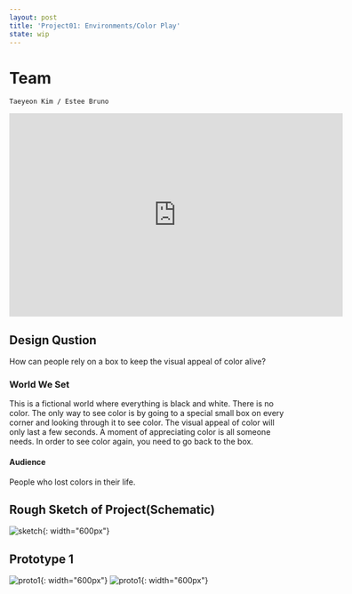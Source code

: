 ```yaml
---
layout: post
title: 'Project01: Environments/Color Play'
state: wip
---
```


# Team
`Taeyeon Kim / Estee Bruno`

<iframe src="https://docs.google.com/presentation/d/1WJQBivsv12_DmmSXA3skMtxw8qeuaQpVZD9qnU19oy8/embed?start=false&loop=false&delayms=3000" frameborder="0" width="600" height="366" allowfullscreen="true" mozallowfullscreen="true" webkitallowfullscreen="true"></iframe>

## Design Qustion
How can people rely on a box to keep the visual appeal of color alive?

### World We Set
This is a fictional world where everything is black and white. There is no color.
The only way to see color is by going to a special small box on every corner and looking through it to see color.
The visual appeal of color will only last a few seconds. A moment of appreciating color is all someone needs. In order to see color again, you need to go back to the box.

#### Audience
People who lost colors in their life.

## Rough Sketch of Project(Schematic)
![sketch](/sp17-ms2/assets/img/project01/sketch.jpg){: width="600px"}

## Prototype 1
![proto1](/sp17-ms2/assets/img/project01/proto01_1.jpg){: width="600px"}
![proto1](/sp17-ms2/assets/img/project01/proto01_2.jpg){: width="600px"}